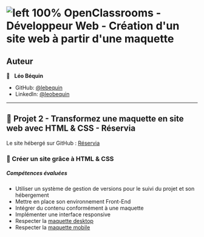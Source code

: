 # ![left 100%](https://github.com/thierry-laval/archives/blob/master/images/Logo_OpenClassrooms.png?raw=true) OpenClassrooms - Développeur Web - Création d'un site web à partir d'une maquette
## Auteur

👤 &nbsp; **Léo Béquin**

* GitHub: [@lebequin](https://github.com/lebequin?tab=repositories "Cliquez pour voir mes projets")
* LinkedIn: [@leobequin](https://www.linkedin.com/in/leobequin/ "Visitez mon profil LinkedIn")

***
## 📎 Projet 2 - Transformez une maquette en site web avec HTML & CSS - Réservia

Le site hébergé sur GitHub : [Réservia](https://lebequin.github.io/Reservia_Creation_site_web_base_maquette/)

### 🔨 Créer un site grâce à HTML & CSS

##### Compétences évaluées

* Utiliser un système de gestion de versions pour le suivi du projet et son hébergement
* Mettre en place son environnement Front-End
* Intégrer du contenu conformément à une maquette
* Implémenter une interface responsive
* Respecter la [maquette desktop](https://github.com/lebequin/LeoBequin_2_14092021/blob/main/Desktop%20-%201.png "voir la maquette")
* Respecter la [maquette mobile](https://github.com/lebequin/LeoBequin_2_14092021/blob/main/iPhone%208%20-%201.png "voir la maquette")
